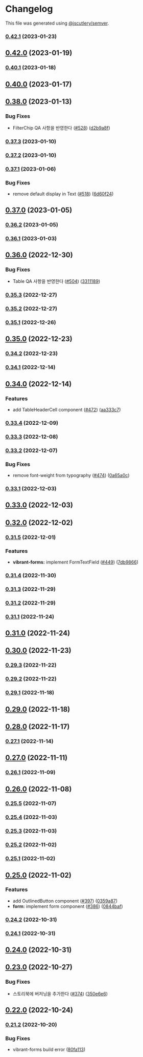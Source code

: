 # Changelog

This file was generated using [@jscutlery/semver](https://github.com/jscutlery/semver).

### [0.42.1](https://github.com/pedaling/opensource/compare/vibrant-forms-0.42.0...vibrant-forms-0.42.1) (2023-01-23)

## [0.42.0](https://github.com/pedaling/opensource/compare/vibrant-forms-0.41.1...vibrant-forms-0.42.0) (2023-01-19)

### [0.40.1](https://github.com/pedaling/opensource/compare/vibrant-forms-0.40.0...vibrant-forms-0.40.1) (2023-01-18)

## [0.40.0](https://github.com/pedaling/opensource/compare/vibrant-forms-0.39.0...vibrant-forms-0.40.0) (2023-01-17)

## [0.38.0](https://github.com/pedaling/opensource/compare/vibrant-forms-0.37.3...vibrant-forms-0.38.0) (2023-01-13)


### Bug Fixes

* FilterChip QA 사항을 반영한다 ([#528](https://github.com/pedaling/opensource/issues/528)) ([d2b9a8f](https://github.com/pedaling/opensource/commit/d2b9a8fed5570202ba6e263f520dbd4984c06c8a))

### [0.37.3](https://github.com/pedaling/opensource/compare/vibrant-forms-0.37.2...vibrant-forms-0.37.3) (2023-01-10)

### [0.37.2](https://github.com/pedaling/opensource/compare/vibrant-forms-0.37.1...vibrant-forms-0.37.2) (2023-01-10)

### [0.37.1](https://github.com/pedaling/opensource/compare/vibrant-forms-0.37.0...vibrant-forms-0.37.1) (2023-01-06)


### Bug Fixes

* remove default display in Text ([#518](https://github.com/pedaling/opensource/issues/518)) ([6d60f24](https://github.com/pedaling/opensource/commit/6d60f240a6240e47487a3d17c3a052265c9f8b5a))

## [0.37.0](https://github.com/pedaling/opensource/compare/vibrant-forms-0.36.2...vibrant-forms-0.37.0) (2023-01-05)

### [0.36.2](https://github.com/pedaling/opensource/compare/vibrant-forms-0.36.1...vibrant-forms-0.36.2) (2023-01-05)

### [0.36.1](https://github.com/pedaling/opensource/compare/vibrant-forms-0.36.0...vibrant-forms-0.36.1) (2023-01-03)

## [0.36.0](https://github.com/pedaling/opensource/compare/vibrant-forms-0.35.3...vibrant-forms-0.36.0) (2022-12-30)


### Bug Fixes

* Table QA 사항을 반영한다 ([#504](https://github.com/pedaling/opensource/issues/504)) ([3311189](https://github.com/pedaling/opensource/commit/3311189c3e5620677395aa538eb08e653c525b81))

### [0.35.3](https://github.com/pedaling/opensource/compare/vibrant-forms-0.35.2...vibrant-forms-0.35.3) (2022-12-27)

### [0.35.2](https://github.com/pedaling/opensource/compare/vibrant-forms-0.35.1...vibrant-forms-0.35.2) (2022-12-27)

### [0.35.1](https://github.com/pedaling/opensource/compare/vibrant-forms-0.35.0...vibrant-forms-0.35.1) (2022-12-26)

## [0.35.0](https://github.com/pedaling/opensource/compare/vibrant-forms-0.34.2...vibrant-forms-0.35.0) (2022-12-23)

### [0.34.2](https://github.com/pedaling/opensource/compare/vibrant-forms-0.34.1...vibrant-forms-0.34.2) (2022-12-23)

### [0.34.1](https://github.com/pedaling/opensource/compare/vibrant-forms-0.34.0...vibrant-forms-0.34.1) (2022-12-14)

## [0.34.0](https://github.com/pedaling/opensource/compare/vibrant-forms-0.33.4...vibrant-forms-0.34.0) (2022-12-14)


### Features

* add TableHeaderCell component ([#472](https://github.com/pedaling/opensource/issues/472)) ([aa333c7](https://github.com/pedaling/opensource/commit/aa333c75bfc5e62c1938082bd2cbf85fd392112e))

### [0.33.4](https://github.com/pedaling/opensource/compare/vibrant-forms-0.33.3...vibrant-forms-0.33.4) (2022-12-09)

### [0.33.3](https://github.com/pedaling/opensource/compare/vibrant-forms-0.33.2...vibrant-forms-0.33.3) (2022-12-08)

### [0.33.2](https://github.com/pedaling/opensource/compare/vibrant-forms-0.33.1...vibrant-forms-0.33.2) (2022-12-07)


### Bug Fixes

* remove font-weight from typography ([#474](https://github.com/pedaling/opensource/issues/474)) ([0a65a0c](https://github.com/pedaling/opensource/commit/0a65a0c94bf6f4ac056ed020d18bd6ed2323a07b))

### [0.33.1](https://github.com/pedaling/opensource/compare/vibrant-forms-0.33.0...vibrant-forms-0.33.1) (2022-12-03)

## [0.33.0](https://github.com/pedaling/opensource/compare/vibrant-forms-0.32.0...vibrant-forms-0.33.0) (2022-12-03)

## [0.32.0](https://github.com/pedaling/opensource/compare/vibrant-forms-0.31.5...vibrant-forms-0.32.0) (2022-12-02)

### [0.31.5](https://github.com/pedaling/opensource/compare/vibrant-forms-0.31.4...vibrant-forms-0.31.5) (2022-12-01)


### Features

* **vibrant-forms:** implement FormTextField ([#449](https://github.com/pedaling/opensource/issues/449)) ([7db9866](https://github.com/pedaling/opensource/commit/7db9866f9d88328aab33d45379203aa02e0f59fa))

### [0.31.4](https://github.com/pedaling/opensource/compare/vibrant-forms-0.31.3...vibrant-forms-0.31.4) (2022-11-30)

### [0.31.3](https://github.com/pedaling/opensource/compare/vibrant-forms-0.31.2...vibrant-forms-0.31.3) (2022-11-29)

### [0.31.2](https://github.com/pedaling/opensource/compare/vibrant-forms-0.31.1...vibrant-forms-0.31.2) (2022-11-29)

### [0.31.1](https://github.com/pedaling/opensource/compare/vibrant-forms-0.31.0...vibrant-forms-0.31.1) (2022-11-24)

## [0.31.0](https://github.com/pedaling/opensource/compare/vibrant-forms-0.30.0...vibrant-forms-0.31.0) (2022-11-24)

## [0.30.0](https://github.com/pedaling/opensource/compare/vibrant-forms-0.29.3...vibrant-forms-0.30.0) (2022-11-23)

### [0.29.3](https://github.com/pedaling/opensource/compare/vibrant-forms-0.29.2...vibrant-forms-0.29.3) (2022-11-22)

### [0.29.2](https://github.com/pedaling/opensource/compare/vibrant-forms-0.29.1...vibrant-forms-0.29.2) (2022-11-22)

### [0.29.1](https://github.com/pedaling/opensource/compare/vibrant-forms-0.29.0...vibrant-forms-0.29.1) (2022-11-18)

## [0.29.0](https://github.com/pedaling/opensource/compare/vibrant-forms-0.28.0...vibrant-forms-0.29.0) (2022-11-18)

## [0.28.0](https://github.com/pedaling/opensource/compare/vibrant-forms-0.27.1...vibrant-forms-0.28.0) (2022-11-17)

### [0.27.1](https://github.com/pedaling/opensource/compare/vibrant-forms-0.27.0...vibrant-forms-0.27.1) (2022-11-14)

## [0.27.0](https://github.com/pedaling/opensource/compare/vibrant-forms-0.26.1...vibrant-forms-0.27.0) (2022-11-11)

### [0.26.1](https://github.com/pedaling/opensource/compare/vibrant-forms-0.26.0...vibrant-forms-0.26.1) (2022-11-09)

## [0.26.0](https://github.com/pedaling/opensource/compare/vibrant-forms-0.25.6...vibrant-forms-0.26.0) (2022-11-08)

### [0.25.5](https://github.com/pedaling/opensource/compare/vibrant-forms-0.25.4...vibrant-forms-0.25.5) (2022-11-07)

### [0.25.4](https://github.com/pedaling/opensource/compare/vibrant-forms-0.25.3...vibrant-forms-0.25.4) (2022-11-03)

### [0.25.3](https://github.com/pedaling/opensource/compare/vibrant-forms-0.25.2...vibrant-forms-0.25.3) (2022-11-03)

### [0.25.2](https://github.com/pedaling/opensource/compare/vibrant-forms-0.25.1...vibrant-forms-0.25.2) (2022-11-02)

### [0.25.1](https://github.com/pedaling/opensource/compare/vibrant-forms-0.25.0...vibrant-forms-0.25.1) (2022-11-02)

## [0.25.0](https://github.com/pedaling/opensource/compare/vibrant-forms-0.24.2...vibrant-forms-0.25.0) (2022-11-02)


### Features

* add OutlinedButton component ([#397](https://github.com/pedaling/opensource/issues/397)) ([0359a87](https://github.com/pedaling/opensource/commit/0359a87337390d303d5100892723476682f2cad2))
* **form:** implement form component ([#386](https://github.com/pedaling/opensource/issues/386)) ([0844baf](https://github.com/pedaling/opensource/commit/0844baf555020961df79d29adefd548f2df22809))

### [0.24.2](https://github.com/pedaling/opensource/compare/vibrant-forms-0.24.1...vibrant-forms-0.24.2) (2022-10-31)

### [0.24.1](https://github.com/pedaling/opensource/compare/vibrant-forms-0.24.0...vibrant-forms-0.24.1) (2022-10-31)

## [0.24.0](https://github.com/pedaling/opensource/compare/vibrant-forms-0.23.0...vibrant-forms-0.24.0) (2022-10-31)

## [0.23.0](https://github.com/pedaling/opensource/compare/vibrant-forms-0.22.0...vibrant-forms-0.23.0) (2022-10-27)


### Bug Fixes

* 스토리북에 버저닝을 추가한다 ([#374](https://github.com/pedaling/opensource/issues/374)) ([350e6e6](https://github.com/pedaling/opensource/commit/350e6e6e3fb6762a5bab3a6254d2e0b8abfabc10))

## [0.22.0](https://github.com/pedaling/opensource/compare/vibrant-forms-0.21.2...vibrant-forms-0.22.0) (2022-10-24)

### [0.21.2](https://github.com/pedaling/opensource/compare/vibrant-forms-0.21.1...vibrant-forms-0.21.2) (2022-10-20)


### Bug Fixes

* vibrant-forms build error ([80fa113](https://github.com/pedaling/opensource/commit/80fa113c0daad0ee76faae00a75186c44764704e))
